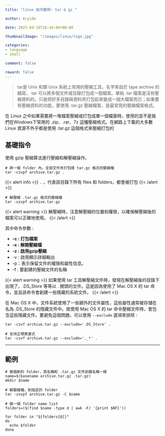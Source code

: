 ```yaml
---
title: "linux 指令範例: tar & gz "

author: Aryido

date: 2023-04-16T16:44:04+08:00

thumbnailImage: "/images/linux/logo.jpg"

categories:
- language
- shell

comment: false

reward: false
---
```

<!--BODY-->
> tar是 Unix 和類 Unix 系統上常用的壓縮工具，名字來自於 tape archive 的縮寫， tar 可以將多個文件或目錄打包成一個檔案。單純 .tar 檔案是沒有壓縮資料的，只是把好多目錄與資料夾打包起來變成一個大檔案而已；如果要有壓縮資料的功能，要使用 .tar.gz 壓縮檔案，是最常見的壓縮檔案格式。

<!--more-->

在 Linux 之中如果需要將一堆檔案壓縮或打包成單一個檔案時，使用的並不是我們在Windows下常用的 .zip、.rar、7z 這種壓縮格式。在網路上下載的大多數 Linux 資源不外乎都是使用 .tar.gz 這個格式來壓縮打包的

## 基礎指令

使用 gzip 壓縮算法進行壓縮和解壓縮操作。

```
# 將一個 folder 內，全部文件夾打包成 tar.gz 格式的壓縮檔
tar -czvpf archive.tar.gz .

```

{{< alert info >}}
```.``` ，代表該目錄下所有 files 和 folders，都會被打包
{{< /alert >}}


```
# 解壓縮 .tar.gz 格式的壓縮檔
tar -xzvpf archive.tar.gz

```

{{< alert warning >}}
解壓縮時，注意解壓縮的位置和權限，以確保解壓縮後的檔案可以正確地使用。
{{< /alert >}}

其中命令參數 :
- **-c : 打包檔案**
- **-x : 解開壓縮檔**
- **-z : 啟用gzip壓縮**
- -v : 啟用顯示詳細輸出
- -p：表示保留文件的權限和屬性信息。
- -f : 要創建的壓縮文件的名稱

{{< alert warning >}}
如果使用 tar 工具解壓縮文件時，發現在解壓縮後的目錄下出現了，.DS_Store 等等以 . 開頭的文件。這是因為使用了 Mac OS X 的 tar 命令，並且該命令會創建一些隱藏的系統文件。
{{< /alert >}}


在 Mac OS X 中，文件系統使用了一些額外的文件屬性，這些屬性通常被存儲在名為 .DS_Store 的隱藏文件中。故使用 Mac OS X 的 tar 命令壓縮文件時，會包含這些隱藏文件。要避免這個問題，可以使用 ```--exclude``` 選項來排除 :

```
tar -czvf archive.tar.gz --exclude='.DS_Store' .

# 支持正規表達式
tar -czvf archive.tar.gz --exclude='._*' .
```

---

## 範例

```
# 做個新的 folder，其名稱和 .tar.gz 文件前綴名稱一樣
name=$(basename archive.tar.gz .tar.gz)
mkdir $name

# 解壓縮檔，到指定的 folder
tar -zxvpf archive.tar.gz -C $name

# 做一個 folder name list
folders=($(find $name -type d | awk -F/ '{print $NF}'))

for folder in "${folders[@]}"
do
  echo $folder
done

```
